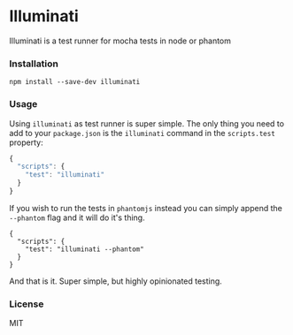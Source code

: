 # Illuminati

Illuminati is a test runner for mocha tests in node or phantom

### Installation

```
npm install --save-dev illuminati
```

### Usage

Using `illuminati` as test runner is super simple. The only thing you need to
add to your `package.json` is the `illuminati` command in the `scripts.test`
property:

```js
{
  "scripts": {
    "test": "illuminati"
  }
}
```

If you wish to run the tests in `phantomjs` instead you can simply append the
`--phantom` flag and it will do it's thing.

```
{
  "scripts": {
    "test": "illuminati --phantom"
  }
}
```

And that is it. Super simple, but highly opinionated testing.

### License

MIT
